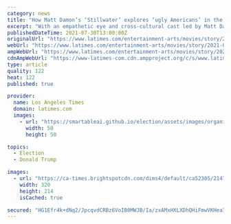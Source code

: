 ```yaml
---
category: news
title: "How Matt Damon’s ‘Stillwater’ explores ‘ugly Americans’ in the post-Trump era"
excerpt: "With an empathetic eye and cross-cultural cast led by Matt Damon and Camille Cottin, 'Stillwater' director Tom McCarthy tried to upend expectations for his dramatic thriller."
publishedDateTime: 2021-07-30T13:00:00Z
originalUrl: "https://www.latimes.com/entertainment-arts/movies/story/2021-07-30/stillwater-matt-damon-america-trump"
webUrl: "https://www.latimes.com/entertainment-arts/movies/story/2021-07-30/stillwater-matt-damon-america-trump"
ampWebUrl: "https://www.latimes.com/entertainment-arts/movies/story/2021-07-30/stillwater-matt-damon-america-trump?_amp=true"
cdnAmpWebUrl: "https://www-latimes-com.cdn.ampproject.org/c/s/www.latimes.com/entertainment-arts/movies/story/2021-07-30/stillwater-matt-damon-america-trump?_amp=true"
type: article
quality: 122
heat: 122
published: true

provider:
  name: Los Angeles Times
  domain: latimes.com
  images:
    - url: "https://smartableai.github.io/election/assets/images/organizations/latimes.com-50x50.jpg"
      width: 50
      height: 50

topics:
  - Election
  - Donald Trump

images:
  - url: "https://ca-times.brightspotcdn.com/dims4/default/ca52305/2147483647/strip/true/crop/3819x2554+5+0/resize/320x214!/quality/90/?url=https%3A%2F%2Fcalifornia-times-brightspot.s3.amazonaws.com%2Fe1%2F4f%2F7a46098741c599d87260f84528ef%2Flm-20200908-unit-01040-r2.jpg"
    width: 320
    height: 214
    isCached: true

secured: "HG1Efr4k+dNq2/JpcqvdCRBz6VoIB0MWJB/Ia/zxAMxHXLXDhQHiFmwVKHea7++3D3SYrUVX5V/0Ucp3vBZ5SwbxhXJRIJ/sOu+fRYzlarDq/Qu4qolW6V6Yp1+8ceg2dFR9U1Ywl0hzGA9kiqhbNrWImXNWaBuLpm2if9UDf5wdUCECDgpeGi9bG/c54ijgznD7q4oT59p2rGMJ12U6gRHJ9f+USbpdVOWwgWpK5fEWPpTAW7L56Ex7s/nxFcUfULpznLb2V75HTz7v6uyakpLg2B2nxBSYUOu6/bhFf9VX4k+abwq1xDfViU0SosMqJswAmtkbZ+V3h+bW2P35G7BRKRF6Ci3vAbmS36gTU0M=;ziV0gbD5JVBBuJWMHs5Blg=="
---
```


